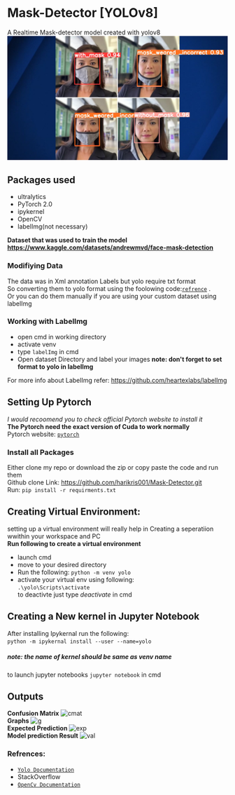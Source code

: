 # Mask-Detector [YOLOv8]


A Realtime Mask-detector model created with yolov8
![output](output.jpg)

## Packages used
* ultralytics
* PyTorch 2.0
* ipykernel
* OpenCV
* labelImg(not necessary)

**Dataset that was used to train the model https://www.kaggle.com/datasets/andrewmvd/face-mask-detection**

### Modifiying Data

The data was in Xml annotation Labels but yolo require txt format<br>
So converting them to yolo format using the foolowing code:[`refrence`](https://gist.github.com/Amir22010/a99f18ca19112bc7db0872a36a03a1ec) .<br>
Or you can do them manually if you are using your custom dataset using labelImg<br>

### Working with LabelImg
* open cmd in working directory
* activate venv
* type ```labelImg``` in cmd
* Open dataset Directory and label your images 
**note: don't forget to set format to yolo in labelImg**

For more info about LabelImg refer: https://github.com/heartexlabs/labelImg

## Setting Up Pytorch
_I would recoomend you to check official Pytorch website to install it_<br>
**The Pytorch need the exact version of Cuda to work normally**<br>
Pytorch website: [`pytorch`](https://pytorch.org/get-started/locally/)


### Install all Packages
Either clone my repo or download the zip or copy paste the code and run them<br>
Github clone Link: https://github.com/harikris001/Mask-Detector.git <br>
Run: ```pip install -r requirments.txt```

## Creating Virtual Environment:
setting up a virtual environment will really help in Creating a seperatiion wwithin your workspace and PC<br>
**Run following to create a virtual environment**
* launch cmd 
* move to your desired directory
* Run the following:
```python -m venv yolo```
* activate your virtual env using following:<br>
```.\yolo\Scripts\activate```<br>
to deactivte just type _deactivate_ in cmd
## Creating a New kernel in Jupyter Notebook
After installing Ipykernal run the following:<br>
```python -m ipykernal install --user --name=yolo```<br>
##### _note: the name of kernel should be same as venv name_

to launch jupyter notebooks ```jupyter notebook``` in cmd<br>

## Outputs
**Confusion Matrix**
![cmat](runs/detect/val/confusion_matrix.png)<br>
**Graphs**
![g](runs/detect/train/results.png)<br>
**Expected Prediction**
![exp](runs/detect/val/val_batch0_labels.jpg)<br>
**Model prediction Result**
![val](runs/detect/val/val_batch0_pred.jpg)<br>


### Refrences:
* [`Yolo Documentation`](https://docs.ultralytics.com/quickstart/)
* StackOverflow
* [`OpenCv Documentation`](https://docs.opencv.org/4.x/d6/d00/tutorial_py_root.html)
